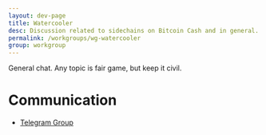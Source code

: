 ```yaml
---
layout: dev-page
title: Watercooler
desc: Discussion related to sidechains on Bitcoin Cash and in general.
permalink: /workgroups/wg-watercooler
group: workgroup
---
```


General chat. Any topic is fair game, but keep it civil.

# Communication

* [Telegram Group](https://t.me/joinchat/HCYr51JfzqwI0xwKf-poow)
